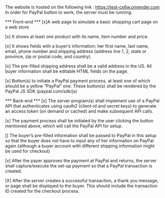 The website is hosted on the following link : https://test-cx6w.onrender.com
In order for PayPal button to work, the server must be running.

*** Front-end ***
[x]A web page to simulate a basic shopping cart page on a web store

[x] It shows at least one product with its name, item number and price.

[x] It shows fields with a buyer’s information: her first name, last name, email, phone number and shipping address (address line 1, 2, state or province, zip or postal code, and country). 

[x] The pre-filled shipping address shall be a valid address in the US. All buyer information shall be editable HTML fields on the page.

[x] Button(s) to initiate a PayPal payment process, at least one of which should be a yellow “PayPal” one. These button(s) shall be rendered by the PayPal JS SDK (paypal.com/sdk/js)

*** Back-end ***
[x] The server program(s) shall implement use of a PayPal API that authenticates using oauth2 (client-id and secret keys) to generate an access token (on demand or cached) and make subsequent API calls.

[x] The payment process shall be initiated by the user clicking the button mentioned above, which will call the PayPal API for setup.

[] The buyer’s pre-filled information shall be passed to PayPal in this setup so that the buyer does not have to input any of her information on PayPal again (although a buyer account with different shipping information might be used for checkout)

[x] After the payer approves the payment at PayPal and returns, the server shall capture/execute the set-up payment so that a PayPal transaction is created.

[X] After the server creates a successful transaction, a thank you message, or page shall be displayed to the buyer. This should include the transaction ID created for the checkout process.
